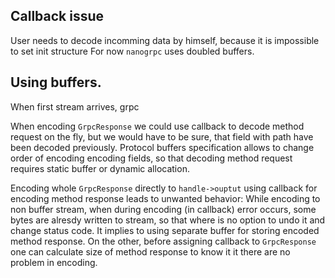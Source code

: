 ## Callback issue

User needs to decode incomming data by himself, because it is impossible to set init structure
For now `nanogrpc` uses doubled buffers.

## Using buffers.
When first stream arrives, grpc

When encoding `GrpcResponse` we could use callback to decode method request
on the fly, but we would have to be sure, that field with path have been decoded
previously. Protocol buffers specification allows to change order of encoding
encoding fields, so that decoding method request requires static buffer or
dynamic allocation.

Encoding whole `GrpcResponse` directly to `handle->ouptut` using callback for
encoding method response leads to unwanted behavior: While encoding to non
buffer stream, when during encoding (in callback) error occurs, some bytes
are alresdy written to stream, so that where is no option to undo it and change
status code. It implies to using separate buffer for storing encoded
method response.
On the other, before assigning callback to `GrpcResponse` one can calculate
size of method response to know it it there are no problem in encoding.
